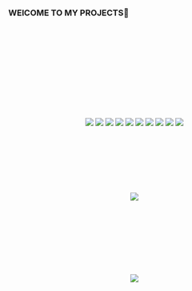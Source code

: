 ###  WElCOME TO MY PROJECTS👋


<br><br><br><br><br><br><br><br><br><br>



<div align="center">
	<img src="https://img.shields.io/badge/HTML5-E34F26?style=flat&logo=HTML5&logoColor=white" />
	<img src="https://img.shields.io/badge/CSS3-1572B6?style=flat&logo=CSS3&logoColor=white" />
	<img src="https://img.shields.io/badge/Python-3776AB?style=flat&logo=Python&logoColor=white" />
	<img src="https://img.shields.io/badge/Flask-000000?style=flat&logo=Flask&logoColor=white" />
	<img src="https://img.shields.io/badge/JavaScript-F7DF1E?style=flat&logo=JavaScript&logoColor=white" />
	<img src="https://img.shields.io/badge/TypeScript-3178C6?style=flat&logo=TypeScript&logoColor=white" />
	<img src="https://img.shields.io/badge/React-61DAFB?style=flat&logo=React&logoColor=white" />
	<img src="https://img.shields.io/badge/PostgreSQL-4169E1?style=flat&logo=PostgreSQL&logoColor=white" />
	<img src="https://img.shields.io/badge/Slack-4A154B?style=flat&logo=Slack&logoColor=white" />
	<img src="https://img.shields.io/badge/Jira-0052CC?style=flat&logo=Jira&logoColor=white" />



<br><br><br><br><br><br>


<img src="https://github-readme-stats.vercel.app/api/top-langs/?username=lhjwork&layout=compact"><br><br>


<br><br><br><br><br><br>

<img src="https://github-readme-stats.vercel.app/api?username=lhjwork&show_icons=true">
</div>
